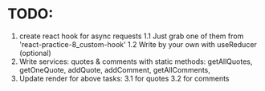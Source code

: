 # TODO:

1. create react hook for async requests
   1.1 Just grab one of them from 'react-practice-8_custom-hook'
   1.2 Write by your own with useReducer (optional)
2. Write services: quotes & comments with static methods: getAllQuotes, getOneQuote, addQuote, addComment, getAllComments,
3. Update render for above tasks:
   3.1 for quotes
   3.2 for comments
